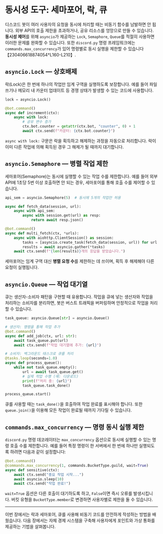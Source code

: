 # 동시성 도구: 세마포어, 락, 큐

디스코드 봇이 여러 사용자의 요청을 동시에 처리할 때는 비동기 함수를 남발하면
안 됩니다. 외부 API의 호출 제한을 초과하거나, 공유 리소스를 엉망으로 만들 수
있습니다. **동시성 제어**를 위해 `asyncio`가 제공하는 `Lock`, `Semaphore`,
`Queue`를 적절히 사용하면 이러한 문제를 완화할 수 있습니다. 또한 `discord.py`
명령 프레임워크에는 `commands.max_concurrency`가 있어 명령별로 동시 실행을
제한할 수 있습니다【230406618874054†L160-L210】.

## `asyncio.Lock` — 상호배제

락(Lock)은 한 번에 하나의 작업만 임계 구역을 실행하도록 보장합니다. 예를 들어
파일 쓰기나 메모리 내 카운터 업데이트 등 경쟁 상태가 발생할 수 있는 코드에
사용합니다.

```python
lock = asyncio.Lock()

@bot.command()
async def increment(ctx):
    async with lock:
        # 공유 변수 증가
        ctx.bot.counter = getattr(ctx.bot, "counter", 0) + 1
        await ctx.send(f"카운터: {ctx.bot.counter}")
```

`async with lock:` 구문은 락을 획득하고 해제하는 과정을 자동으로 처리합니다.
락이 이미 다른 작업에 의해 획득된 경우 그 해제가 될 때까지 대기합니다.

## `asyncio.Semaphore` — 병렬 작업 제한

세마포어(Semaphore)는 동시에 실행할 수 있는 작업 수를 제한합니다. 예를 들어
외부 API에 1초당 5번 이상 호출하면 안 되는 경우, 세마포어를 통해 호출 수를
제어할 수 있습니다.

```python
api_sem = asyncio.Semaphore(5)  # 동시에 5개의 작업만 허용

async def fetch_data(session, url):
    async with api_sem:
        async with session.get(url) as resp:
            return await resp.json()

@bot.command()
async def multi_fetch(ctx, *urls):
    async with aiohttp.ClientSession() as session:
        tasks = [asyncio.create_task(fetch_data(session, url)) for url in urls]
        results = await asyncio.gather(*tasks)
    await ctx.send(f"{len(results)}개의 응답을 받았습니다.")
```

세마포어는 임계 구역 대신 **병렬 요청 수**를 제한하는 데 쓰이며, 획득 후
해제해야 다른 요청이 실행됩니다.

## `asyncio.Queue` — 작업 대기열

큐는 생산자-소비자 패턴을 구현할 때 유용합니다. 작업을 큐에 넣는 생산자와
작업을 처리하는 소비자를 분리하면, 봇은 버스트 트래픽을 버퍼링하며 안정적으로
작업을 처리할 수 있습니다.

```python
task_queue: asyncio.Queue[str] = asyncio.Queue()

# 생산자: 명령을 통해 작업 추가
@bot.command()
async def add_job(ctx, url: str):
    await task_queue.put(url)
    await ctx.send(f"작업 대기열에 추가: {url}")

# 소비자: 백그라운드 태스크로 큐를 처리
@tasks.loop(seconds=1.0)
async def process_queue():
    while not task_queue.empty():
        url = await task_queue.get()
        # 실제 작업 수행 (예: 다운로드)
        print(f"처리 중: {url}")
        task_queue.task_done()

process_queue.start()
```

큐를 사용할 때는 `task_done()`을 호출하여 작업 완료를 표시해야 합니다. 또한
`queue.join()`을 이용해 모든 작업이 완료될 때까지 기다릴 수 있습니다.

## `commands.max_concurrency` — 명령 동시 실행 제한

`discord.py` 명령 데코레이터는 `max_concurrency` 옵션으로 동시에 실행할 수
있는 명령 호출 수를 제한합니다. 예를 들어 특정 명령이 한 서버에서 한 번에
하나만 실행되도록 하려면 다음과 같이 설정합니다:

```python
@bot.command()
@commands.max_concurrency(1, commands.BucketType.guild, wait=True)
async def sensitive(ctx):
    await ctx.send("중요 작업 시작...")
    await asyncio.sleep(10)
    await ctx.send("작업 완료!")
```

`wait=True` 옵션은 다른 호출이 대기하도록 하고, `False`이면 즉시 오류를
발생시킵니다. 버킷 유형을 `BucketType.member`로 변경하면 사용자별로 제한을
둘 수 있습니다.

---

이번 장에서는 락과 세마포어, 큐를 사용해 비동기 코드를 안전하게 작성하는
방법을 배웠습니다. 다음 장에서는 자체 경제 시스템을 구축해 사용자에게 포인트와
가상 통화를 제공하는 기법을 살펴봅니다.